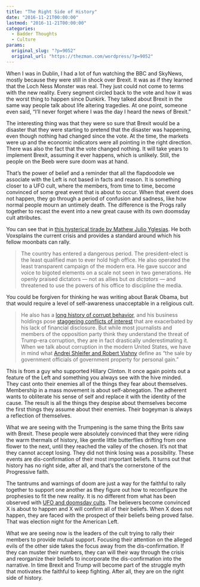 ```yaml
---
title: "The Right Side of History"
date: "2016-11-21T00:00:00"
lastmod: "2016-11-21T00:00:00"
categories:
  - Badder Thoughts
  - Culture
params:
  original_slug: "?p=9052"
  original_url: "https://thezman.com/wordpress/?p=9052"
---
```


When I was in Dublin, I had a lot of fun watching the BBC and SkyNews,
mostly because they were still in shock over Brexit. It was as if they
learned that the Loch Ness Monster was real. They just could not come to
terms with the new reality. Every segment circled back to the vote and
how it was the worst thing to happen since Dunkirk. They talked about
Brexit in the same way people talk about life altering tragedies. At one
point, someone even said, “I’ll never forget where I was the day I heard
the news of Brexit.”

The interesting thing was that they were so sure that Brexit would be a
disaster that they were starting to pretend that the disaster was
happening, even though nothing had changed since the vote. At the time,
the markets were up and the economic indicators were all pointing in the
right direction. There was also the fact that the vote changed nothing.
It will take years to implement Brexit, assuming it ever happens, which
is unlikely. Still, the people on the Beeb were sure doom was at hand.

That’s the power of belief and a reminder that all the flapdoodole we
associate with the Left is not based in facts and reason. It is
something closer to a UFO cult, where the members, from time to time,
become convinced of some great event that is about to occur. When that
event does not happen, they go through a period of confusion and
sadness, like how normal people mourn an untimely death. The difference
is the Progs rally together to recast the event into a new great cause
with its own doomsday cult attributes.

You can see that in <a
href="http://www.vox.com/policy-and-politics/2016/11/17/13626514/trump-systemic-corruption"
target="_blank">this hysterical tirade by Mathew Julio Yglesias</a>. He
both Voxsplains the current crisis and provides a standard around which
his fellow moonbats can rally.

> The country has entered a dangerous period. The president-elect is the
> least qualified man to ever hold high office. He also operated the
> least transparent campaign of the modern era. He gave succor and voice
> to bigoted elements on a scale not seen in two generations. He openly
> praised dictators — not as allies but *as dictators* — and threatened
> to use the powers of his office to discipline the media.

You could be forgiven for thinking he was writing about Barak Obama, but
that would require a level of self-awareness unacceptable in a religious
cult.

> He also has a [long history of corrupt
> behavior](http://www.vox.com/policy-and-politics/2016/9/28/12904136/donald-trump-corrupt),
> and his business holdings pose [staggering conflicts of
> interest](http://www.vox.com/policy-and-politics/2016/11/14/13608960/donald-trump-conflicts-of-interest-corruption)
> that are exacerbated by his lack of financial disclosure. But while
> most journalists and members of the opposition party think they
> understand the threat of Trump-era corruption, they are in fact
> drastically underestimating it. When we talk about corruption in the
> modern United States, we have in mind what [Andrei Shleifer and Robert
> Vishny](http://www.nber.org/chapters/c9977.pdf) define as “the sale by
> government officials of government property for personal gain.”

This is from a guy who supported Hillary Clinton. It once again points
out a feature of the Left and something you always see with the hive
minded. They cast onto their enemies all of the things they fear about
themselves. Membership in a mass movement is about self-abnegation. The
adherent wants to obliterate his sense of self and replace it with the
identity of the cause. The result is all the things they despise about
themselves become the first things they assume about their enemies.
Their bogeyman is always a reflection of themselves.

What we are seeing with the Trumpening is the same thing the Brits saw
with Brexit. These people were absolutely convinced that they were
riding the warm thermals of history, like gentle little butterflies
drifting from one flower to the next, until they reached the valley of
the chosen. It’s not that they cannot accept losing. They did not think
losing was a possibility. These events are dis-confirmation of their
most important beliefs. It turns out that history has no right side,
after all, and that’s the cornerstone of the Progressive faith.

The tantrums and warnings of doom are just a way for the faithful to
rally together to support one another as they figure out how to
reconfigure the prophesies to fit the new reality. It is no different
from what has been observed with
<a href="https://en.wikipedia.org/wiki/When_Prophecy_Fails"
target="_blank">UFO and doomsday cults</a>. The believers become
convinced X is about to happen and X will confirm all of their beliefs.
When X does not happen, they are faced with the prospect of their
beliefs being proved false. That was election night for the American
Left.

What we are seeing now is the leaders of the cult trying to rally their
members to provide mutual support. Focusing their attention on the
alleged evils of the other side takes the focus away from the
dis-confirmation. If they can muster their numbers, they can will their
way through the crisis and reorganize their beliefs to incorporate the
dis-confirmation into the narrative. In time Brexit and Trump will
become part of the struggle myth that motivates the faithful to keep
fighting. After all, they are on the right side of history.
